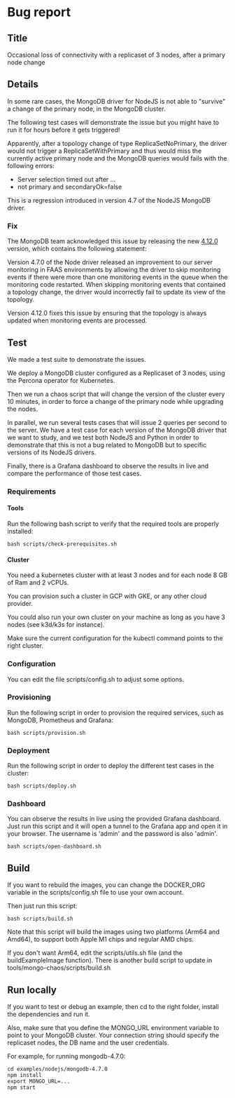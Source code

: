 # Bug report

## Title

Occasional loss of connectivity with a replicaset of 3 nodes, after a primary node change

## Details

In some rare cases, the MongoDB driver for NodeJS is not able to "survive" a change of the primary node, in the MongoDB cluster.

The following test cases will demonstrate the issue but you might have to run it for hours before it gets triggered!

Apparently, after a topology change of type ReplicaSetNoPrimary, the driver would not trigger a ReplicaSetWithPrimary and thus would miss the currently active primary node and the MongoDB queries would fails with the following errors:
- Server selection timed out after ...
- not primary and secondaryOk=false

This is a regression introduced in version 4.7 of the NodeJS MongoDB driver.

### Fix

The MongoDB team acknowledged this issue by releasing the new [4.12.0](https://github.com/mongodb/node-mongodb-native/releases/tag/v4.12.0) version, which contains the following statement:

Version 4.7.0 of the Node driver released an improvement to our server monitoring in FAAS environments by allowing the driver to skip monitoring events if there were more than one monitoring events in the queue when the monitoring code restarted. When skipping monitoring events that contained a topology change, the driver would incorrectly fail to update its view of the topology.

Version 4.12.0 fixes this issue by ensuring that the topology is always updated when monitoring events are processed.


## Test

We made a test suite to demonstrate the issues.

We deploy a MongoDB cluster configured as a Replicaset of 3 nodes, using the Percona operator for Kubernetes.

Then we run a chaos script that will change the version of the cluster every 10 minutes, in order to force a change of the primary node while upgrading the nodes.

In parallel, we run several tests cases that will issue 2 queries per second to the server.
We have a test case for each version of the MongoDB driver that we want to study, and we test both NodeJS and Python in order to demonstrate that this is not a bug related to MongoDB but to specific versions of its NodeJS drivers.

Finally, there is a Grafana dashboard to observe the results in live and compare the performance of those test cases.

### Requirements

#### Tools

Run the following bash script to verify that the required tools are properly installed:

`bash scripts/check-prerequisites.sh`

#### Cluster

You need a kubernetes cluster with at least 3 nodes and for each node 8 GB of Ram and 2 vCPUs.

You can provision such a cluster in GCP with GKE, or any other cloud provider.

You could also run your own cluster on your machine as long as you have 3 nodes (see k3d/k3s for instance).

Make sure the current configuration for the kubectl command points to the right cluster.

### Configuration

You can edit the file scripts/config.sh to adjust some options. 

### Provisioning

Run the following script in order to provision the required services, such as MongoDB, Prometheus and Grafana:

`bash scripts/provision.sh`

### Deployment

Run the following script in order to deploy the different test cases in the cluster:

`bash scripts/deploy.sh`

### Dashboard

You can observe the results in live using the provided Grafana dashboard.
Just run this script and it will open a tunnel to the Grafana app and open it in your browser.
The username is 'admin' and the password is also 'admin'.

`bash scripts/open-dashboard.sh`

## Build

If you want to rebuild the images, you can change the DOCKER_ORG variable in the scripts/config.sh file to use your own account.

Then just run this script:

`bash scripts/build.sh`

Note that this script will build the images using two platforms (Arm64 and Amd64), to support both Apple M1 chips and regular AMD chips.

If you don't want Arm64, edit the scripts/utils.sh file (and the buildExampleImage function).
There is another build script to update in tools/mongo-chaos/scripts/build.sh

## Run locally

If you want to test or debug an example, then cd to the right folder, install the dependencies and run it.

Also, make sure that you define the MONGO_URL environment variable to point to your MongoDB cluster. Your connection string should specify the replicaset nodes, the DB name and the user credentials.

For example, for running mongodb-4.7.0:
```shell
cd examples/nodejs/mongodb-4.7.0
npm install
export MONGO_URL=...
npm start
```
